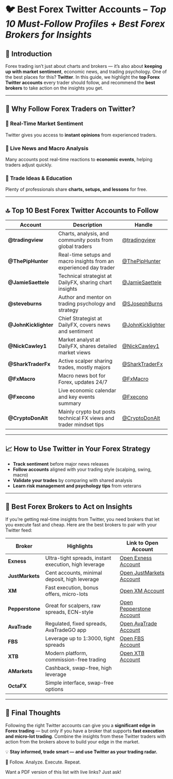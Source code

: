 # 🐦 **Best Forex Twitter Accounts** – *Top 10 Must-Follow Profiles + Best Forex Brokers for Insights*

## 🚀 Introduction

Forex trading isn’t just about charts and brokers — it’s also about **keeping up with market sentiment**, economic news, and trading psychology. One of the best places for this? **Twitter**. In this guide, we highlight the **top Forex Twitter accounts** every trader should follow, and recommend the **best brokers** to take action on the insights you get.

---

## 📲 Why Follow Forex Traders on Twitter?

### 🧠 **Real-Time Market Sentiment**
Twitter gives you access to **instant opinions** from experienced traders.

### 📰 **Live News and Macro Analysis**
Many accounts post real-time reactions to **economic events**, helping traders adjust quickly.

### 🧭 **Trade Ideas & Education**
Plenty of professionals share **charts, setups, and lessons** for free.

---

## 🔝 Top 10 Best Forex Twitter Accounts to Follow

| Account | Description | Handle |
|--------|-------------|--------|
| **@tradingview** | Charts, analysis, and community posts from global traders | [@tradingview](https://twitter.com/tradingview) |
| **@ThePipHunter** | Real-time setups and macro insights from an experienced day trader | [@ThePipHunter](https://twitter.com/ThePipHunter) |
| **@JamieSaettele** | Technical strategist at DailyFX, sharing chart insights | [@JamieSaettele](https://twitter.com/JamieSaettele) |
| **@steveburns** | Author and mentor on trading psychology and strategy | [@SJosephBurns](https://twitter.com/SJosephBurns) |
| **@JohnKicklighter** | Chief Strategist at DailyFX, covers news and sentiment | [@JohnKicklighter](https://twitter.com/JohnKicklighter) |
| **@NickCawley1** | Market analyst at DailyFX, shares detailed market views | [@NickCawley1](https://twitter.com/NickCawley1) |
| **@SharkTraderFx** | Active scalper sharing trades, mostly majors | [@SharkTraderFx](https://twitter.com/SharkTraderFx) |
| **@FxMacro** | Macro news bot for Forex, updates 24/7 | [@FxMacro](https://twitter.com/FxMacro) |
| **@Fxecono** | Live economic calendar and key events summary | [@Fxecono](https://twitter.com/Fxecono) |
| **@CryptoDonAlt** | Mainly crypto but posts technical FX views and trader mindset tips | [@CryptoDonAlt](https://twitter.com/CryptoDonAlt) |

---

## 📈 How to Use Twitter in Your Forex Strategy

- **Track sentiment** before major news releases  
- **Follow accounts** aligned with your trading style (scalping, swing, macro)  
- **Validate your trades** by comparing with shared analysis  
- **Learn risk management and psychology tips** from veterans  

---

## 💼 Best Forex Brokers to Act on Insights

If you’re getting real-time insights from Twitter, you need brokers that let you execute fast and cheap. Here are the best brokers to pair with your Twitter feed:

| Broker | Highlights | Link to Open Account |
|--------|-----------|-----------------------|
| **Exness** | Ultra-tight spreads, instant execution, high leverage | [Open Exness Account](https://one.exnesstrack.org/a/english23) |
| **JustMarkets** | Cent accounts, minimal deposit, high leverage | [Open JustMarkets Account](https://one.justmarkets.link/a/79iqw0j6nj) |
| **XM** | Fast execution, bonus offers, micro-lots | [Open XM Account](https://clicks.pipaffiliates.com/c?c=589901&l=en&p=0) |
| **Pepperstone** | Great for scalpers, raw spreads, ECN-style | [Open Pepperstone Account](https://trk.pepperstonepartners.com/aff_c?offer_id=367&aff_id=33954) |
| **AvaTrade** | Regulated, fixed spreads, AvaTradeGO app | [Open AvaTrade Account](https://www.avatrade.com?versionId=10301&tag=194438) |
| **FBS** | Leverage up to 1:3000, tight spreads | [Open FBS Account](https://fbs.partners?ibl=587836&ibp=21398815) |
| **XTB** | Modern platform, commission-free trading | [Open XTB Account](https://link-pso.xtb.com/pso/zrUCY) |
| **AMarkets** | Cashback, swap-free, high leverage | |
| **OctaFX** | Simple interface, swap-free options | |

---

## 🧠 Final Thoughts

Following the right Twitter accounts can give you a **significant edge in Forex trading** — but only if you have a broker that supports **fast execution and micro-lot trading**. Combine the insights from these Twitter traders with action from the brokers above to build your edge in the market.

💡 **Stay informed, trade smart — and use Twitter as your trading radar.**

📲 Follow. Analyze. Execute. Repeat.

Want a PDF version of this list with live links? Just ask!
